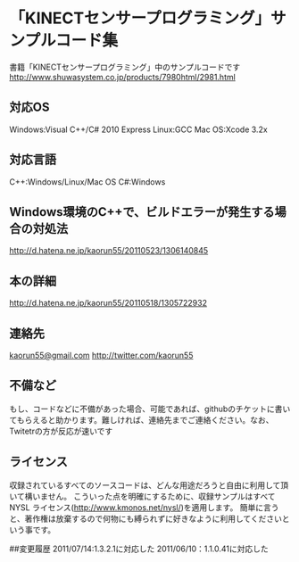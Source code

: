 # 「KINECTセンサープログラミング」サンプルコード集
書籍「KINECTセンサープログラミング」中のサンプルコードです
http://www.shuwasystem.co.jp/products/7980html/2981.html


## 対応OS
Windows:Visual C++/C# 2010 Express
Linux:GCC
Mac OS:Xcode 3.2x


## 対応言語
C++:Windows/Linux/Mac OS
C#:Windows


## Windows環境のC++で、ビルドエラーが発生する場合の対処法
http://d.hatena.ne.jp/kaorun55/20110523/1306140845


## 本の詳細
http://d.hatena.ne.jp/kaorun55/20110518/1305722932


## 連絡先
kaorun55@gmail.com
http://twitter.com/kaorun55


## 不備など
もし、コードなどに不備があった場合、可能であれば、githubのチケットに書いてもらえると助かります。難しければ、連絡先までご連絡ください。なお、Twitetrの方が反応が速いです

## ライセンス
収録されているすべてのソースコードは、どんな用途だろうと自由に利用して頂いて構いません。
こういった点を明確にするために、収録サンプルはすべて NYSL ライセンス(<http://www.kmonos.net/nysl/>)を適用します。
簡単に言うと、著作権は放棄するので何物にも縛られずに好きなように利用してくださいという事です。

##変更履歴
2011/07/14:1.3.2.1に対応した
2011/06/10：1.1.0.41に対応した
